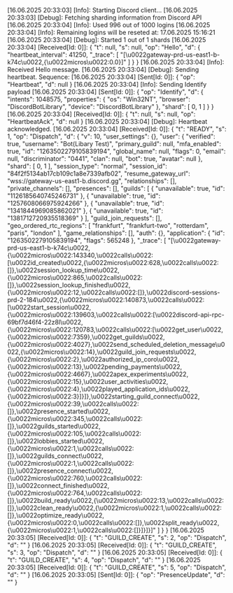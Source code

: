 [16.06.2025 20:33:03] [Info]: Starting Discord client...
[16.06.2025 20:33:03] [Debug]: Fetching sharding information from Discord API
[16.06.2025 20:33:04] [Info]: Used 996 out of 1000 logins
[16.06.2025 20:33:04] [Info]: Remaining logins will be reseted at: 17.06.2025 15:16:21
[16.06.2025 20:33:04] [Debug]: Started 1 out of 1 shards
[16.06.2025 20:33:04] [Received[Id: 0]]: {
  "t": null,
  "s": null,
  "op": "Hello",
  "d": {
    "heartbeat_interval": 41250,
    "_trace": [
      "[\u0022gateway-prd-us-east1-b-k74c\u0022,{\u0022micros\u0022:0.0}]"
    ]
  }
}
[16.06.2025 20:33:04] [Info]: Received Hello message.
[16.06.2025 20:33:04] [Debug]: Sending heartbeat. Sequence: 
[16.06.2025 20:33:04] [Sent[Id: 0]]: {
  "op": "Heartbeat",
  "d": null
}
[16.06.2025 20:33:04] [Info]: Sending Identify payload
[16.06.2025 20:33:04] [Sent[Id: 0]]: {
  "op": "Identify",
  "d": {
    "intents": 1048575,
    "properties": {
      "os": "Win32NT",
      "browser": "DiscordBotLibrary",
      "device": "DiscordBotLibrary"
    },
    "shard": [
      0,
      1
    ]
  }
}
[16.06.2025 20:33:04] [Received[Id: 0]]: {
  "t": null,
  "s": null,
  "op": "HeartbeatAck",
  "d": null
}
[16.06.2025 20:33:04] [Debug]: Heartbeat acknowledged.
[16.06.2025 20:33:04] [Received[Id: 0]]: {
  "t": "READY",
  "s": 1,
  "op": "Dispatch",
  "d": {
    "v": 10,
    "user_settings": {},
    "user": {
      "verified": true,
      "username": "Bot(Libary Test)",
      "primary_guild": null,
      "mfa_enabled": true,
      "id": "1263502279105839194",
      "global_name": null,
      "flags": 0,
      "email": null,
      "discriminator": "0441",
      "clan": null,
      "bot": true,
      "avatar": null
    },
    "shard": [
      0,
      1
    ],
    "session_type": "normal",
    "session_id": "84f2f5134ab17cb109c1a8e7339afb02",
    "resume_gateway_url": "wss://gateway-us-east1-b.discord.gg",
    "relationships": [],
    "private_channels": [],
    "presences": [],
    "guilds": [
      {
        "unavailable": true,
        "id": "1126185640745246731"
      },
      {
        "unavailable": true,
        "id": "1257608066975924266"
      },
      {
        "unavailable": true,
        "id": "1341844969085862021"
      },
      {
        "unavailable": true,
        "id": "1381712720935518369"
      }
    ],
    "guild_join_requests": [],
    "geo_ordered_rtc_regions": [
      "frankfurt",
      "frankfurt-two",
      "rotterdam",
      "paris",
      "london"
    ],
    "game_relationships": [],
    "auth": {},
    "application": {
      "id": "1263502279105839194",
      "flags": 565248
    },
    "_trace": [
      "[\u0022gateway-prd-us-east1-b-k74c\u0022,{\u0022micros\u0022:143340,\u0022calls\u0022:[\u0022id_created\u0022,{\u0022micros\u0022:628,\u0022calls\u0022:[]},\u0022session_lookup_time\u0022,{\u0022micros\u0022:865,\u0022calls\u0022:[]},\u0022session_lookup_finished\u0022,{\u0022micros\u0022:12,\u0022calls\u0022:[]},\u0022discord-sessions-prd-2-184\u0022,{\u0022micros\u0022:140873,\u0022calls\u0022:[\u0022start_session\u0022,{\u0022micros\u0022:139603,\u0022calls\u0022:[\u0022discord-api-rpc-69bf7d46f4-22z8l\u0022,{\u0022micros\u0022:120783,\u0022calls\u0022:[\u0022get_user\u0022,{\u0022micros\u0022:7359},\u0022get_guilds\u0022,{\u0022micros\u0022:4027},\u0022send_scheduled_deletion_message\u0022,{\u0022micros\u0022:14},\u0022guild_join_requests\u0022,{\u0022micros\u0022:2},\u0022authorized_ip_coro\u0022,{\u0022micros\u0022:13},\u0022pending_payments\u0022,{\u0022micros\u0022:4667},\u0022apex_experiments\u0022,{\u0022micros\u0022:15},\u0022user_activities\u0022,{\u0022micros\u0022:4},\u0022played_application_ids\u0022,{\u0022micros\u0022:3}]}]},\u0022starting_guild_connect\u0022,{\u0022micros\u0022:39,\u0022calls\u0022:[]},\u0022presence_started\u0022,{\u0022micros\u0022:345,\u0022calls\u0022:[]},\u0022guilds_started\u0022,{\u0022micros\u0022:105,\u0022calls\u0022:[]},\u0022lobbies_started\u0022,{\u0022micros\u0022:1,\u0022calls\u0022:[]},\u0022guilds_connect\u0022,{\u0022micros\u0022:1,\u0022calls\u0022:[]},\u0022presence_connect\u0022,{\u0022micros\u0022:760,\u0022calls\u0022:[]},\u0022connect_finished\u0022,{\u0022micros\u0022:764,\u0022calls\u0022:[]},\u0022build_ready\u0022,{\u0022micros\u0022:13,\u0022calls\u0022:[]},\u0022clean_ready\u0022,{\u0022micros\u0022:1,\u0022calls\u0022:[]},\u0022optimize_ready\u0022,{\u0022micros\u0022:0,\u0022calls\u0022:[]},\u0022split_ready\u0022,{\u0022micros\u0022:1,\u0022calls\u0022:[]}]}]}]"
    ]
  }
}
[16.06.2025 20:33:05] [Received[Id: 0]]: {
  "t": "GUILD_CREATE",
  "s": 2,
  "op": "Dispatch",
  "d": ""
}
[16.06.2025 20:33:05] [Received[Id: 0]]: {
  "t": "GUILD_CREATE",
  "s": 3,
  "op": "Dispatch",
  "d": ""
}
[16.06.2025 20:33:05] [Received[Id: 0]]: {
  "t": "GUILD_CREATE",
  "s": 4,
  "op": "Dispatch",
  "d": ""
}
[16.06.2025 20:33:05] [Received[Id: 0]]: {
  "t": "GUILD_CREATE",
  "s": 5,
  "op": "Dispatch",
  "d": ""
}
[16.06.2025 20:33:05] [Sent[Id: 0]]: {
  "op": "PresenceUpdate",
  "d": ""
}
